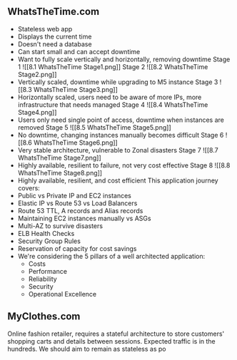 ## WhatsTheTime.com
- Stateless web app
- Displays the current time
- Doesn't need a database
- Can start small and can accept downtime
- Want to fully scale vertically and horizontally, removing downtime
Stage 1
![[8.1 WhatsTheTime Stage1.png]]
Stage 2
![[8.2 WhatsTheTime Stage2.png]]
- Vertically scaled, downtime while upgrading to M5 instance
Stage 3
![[8.3 WhatsTheTime Stage3.png]]
- Horizontally scaled, users need to be aware of more IPs, more infrastructure that needs managed
Stage 4
![[8.4 WhatsTheTime Stage4.png]]
- Users only need single point of access, downtime when instances are removed
Stage 5
![[8.5 WhatsTheTime Stage5.png]]
- No downtime, changing instances manually becomes difficult
Stage 6
![[8.6 WhatsTheTime Stage6.png]]
- Very stable architecture, vulnerable to Zonal disasters
Stage 7
![[8.7 WhatsTheTime Stage7.png]]
- Highly available, resilient to failure, not very cost effective
Stage 8
![[8.8 WhatsTheTime Stage8.png]]
- Highly available, resilient, and cost efficient
This application journey covers:
- Public vs Private IP and EC2 instances
- Elastic IP vs Route 53 vs Load Balancers
- Route 53 TTL, A records and Alias records
- Maintaining EC2 instances manually vs ASGs
- Multi-AZ to survive disasters
- ELB Health Checks
- Security Group Rules
- Reservation of capacity for cost savings
- We're considering the 5 pillars of a well architected application:
	- Costs
	- Performance
	- Reliability
	- Security
	- Operational Excellence
## MyClothes.com
Online fashion retailer, requires a stateful architecture to store customers' shopping carts and details between sessions. Expected traffic is in the hundreds. We should aim to remain as stateless as po